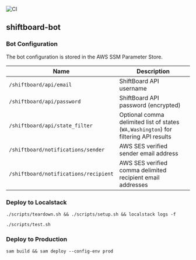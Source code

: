 ![CI](https://github.com/edevenport/shiftboard-bot/actions/workflows/main.yml/badge.svg)

## shiftboard-bot

### Bot Configuration

The bot configuration is stored in the AWS SSM Parameter Store.

| Name | Description |
| ---- | ----------- |
| `/shiftboard/api/email` | ShiftBoard API username |
| `/shiftboard/api/password` | ShiftBoard API password (encrypted) |
| `/shiftboard/api/state_filter` | Optional comma delimited list of states (`WA,Washington`) for filtering API results |
| `/shiftboard/notifications/sender` | AWS SES verified sender email address |
| `/shiftboard/notifications/recipient` | AWS SES verified comma delimited recipient email addresses |

### Deploy to Localstack

    ./scripts/teardown.sh && ./scripts/setup.sh && localstack logs -f

    ./scripts/test.sh

### Deploy to Production

    sam build && sam deploy --config-env prod
